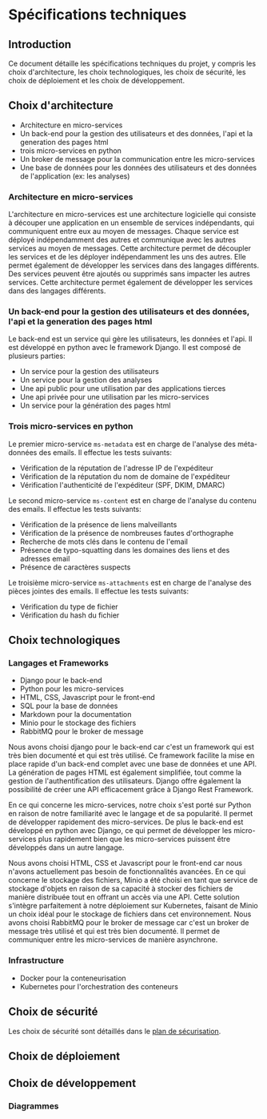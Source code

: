 # Spécifications techniques
## Introduction
Ce document détaille les spécifications techniques du projet, y compris les choix d'architecture, les choix technologiques, les choix de sécurité, les choix de déploiement et les choix de développement.


## Choix d'architecture

- Architecture en micro-services
- Un back-end pour la gestion des utilisateurs et des données, l'api et la generation des pages html 
- trois micro-services en python
- Un broker de message pour la communication entre les micro-services
- Une base de données pour les données des utilisateurs et des données de l'application (ex: les analyses) 

### Architecture en micro-services
L'architecture en micro-services est une architecture logicielle qui consiste à découper une application en un ensemble de services indépendants, qui communiquent entre eux au moyen de messages. Chaque service est déployé indépendamment des autres et communique avec les autres services au moyen de messages. Cette architecture permet de découpler les services et de les déployer indépendamment les uns des autres. Elle permet également de développer les services dans des langages différents.
Des services peuvent être ajoutés ou supprimés sans impacter les autres services. Cette architecture permet également de développer les services dans des langages différents.

### Un back-end pour la gestion des utilisateurs et des données, l'api et la generation des pages html
Le back-end est un service qui gère les utilisateurs, les données et l'api. Il est développé en python avec le framework Django. Il est composé de plusieurs parties:
- Un service pour la gestion des utilisateurs
- Un service pour la gestion des analyses
- Une api public pour une utilisation par des applications tierces
- Une api privée pour une utilisation par les micro-services
- Un service pour la génération des pages html

### Trois micro-services en python
Le premier micro-service `ms-metadata` est en charge de l'analyse des méta-données des emails.
Il effectue les tests suivants:
- Vérification de la réputation de l'adresse IP de l'expéditeur
- Vérification de la réputation du nom de domaine de l'expéditeur
- Vérification l'authenticité de l'expéditeur (SPF, DKIM, DMARC)

Le second micro-service `ms-content` est en charge de l'analyse du contenu des emails.
Il effectue les tests suivants:
- Vérification de la présence de liens malveillants
- Vérification de la présence de nombreuses fautes d'orthographe
- Recherche de mots clés dans le contenu de l'email
- Présence de typo-squatting dans les domaines des liens et des adresses email
- Présence de caractères suspects 

Le troisième micro-service `ms-attachments` est en charge de l'analyse des pièces jointes des emails.
Il effectue les tests suivants:
- Vérification du type de fichier
- Vérification du hash du fichier



## Choix technologiques
### Langages et Frameworks
- Django pour le back-end
- Python pour les micro-services
- HTML, CSS, Javascript pour le front-end
- SQL pour la base de données
- Markdown pour la documentation
- Minio pour le stockage des fichiers
- RabbitMQ pour le broker de message

Nous avons choisi django pour le back-end car c'est un framework qui est très bien documenté et qui est très utilisé. Ce framework facilite la mise en place rapide d'un back-end complet avec une base de données et une API. La génération de pages HTML est également simplifiée, tout comme la gestion de l'authentification des utilisateurs. Django offre également la possibilité de créer une API efficacement grâce à Django Rest Framework.

En ce qui concerne les micro-services, notre choix s'est porté sur Python en raison de notre familiarité avec le langage et de sa popularité. Il permet de développer rapidement des micro-services. De plus le back-end est développé en python avec Django, ce qui permet de développer les micro-services plus rapidement bien que les micro-services puissent être développés dans un autre langage.

Nous avons choisi HTML, CSS et Javascript pour le front-end car nous n'avons actuellement pas besoin de fonctionnalités avancées.
En ce qui concerne le stockage des fichiers, Minio a été choisi en tant que service de stockage d'objets en raison de sa capacité à stocker des fichiers de manière distribuée tout en offrant un accès via une API. Cette solution s'intègre parfaitement à notre déploiement sur Kubernetes, faisant de Minio un choix idéal pour le stockage de fichiers dans cet environnement.
Nous avons choisi RabbitMQ pour le broker de message car c'est un broker de message très utilisé et qui est très bien documenté. Il permet de communiquer entre les micro-services de manière asynchrone.


### Infrastructure
- Docker pour la conteneurisation
- Kubernetes pour l'orchestration des conteneurs



## Choix de sécurité
Les choix de sécurité sont détaillés dans le [plan de sécurisation](plan_securisation.md).

## Choix de déploiement

## Choix de développement
### Diagrammes
